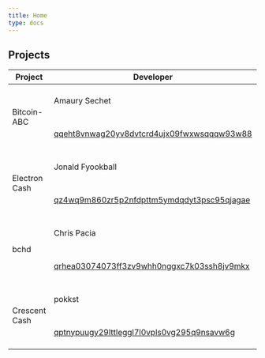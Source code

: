 ```yaml
---
title: Home
type: docs
---
```

<script src="https://code.jquery.com/jquery-3.3.1.min.js" integrity="sha256-FgpCb/KJQlLNfOu91ta32o/NMZxltwRo8QtmkMRdAu8=" crossorigin="anonymous"></script>

## Projects

<table>
<thead>
<tr>
    <th rowspan="2">Project</th>
    <th>Developer</th>
    <th>QR Code</th>
    <th></th>
</tr>
</thead>
<tbody>
<!--- Bitcoin ABC ---> 
<tr>
    <td rowspan="2">
    Bitcoin-ABC
    </td>
    <td>
        Amaury Sechet
    </td>
    <td rowspan="2">
        <img src="abc-addr.png" height="128"/>
    </td>
    <td rowspan="2">
        <button class="badger-button" data-text="Donate $1" data-to="bitcoincash:qqeht8vnwag20yv8dvtcrd4ujx09fwxwsqqqw93w88">
          <span>Donate</span>
        </button>
    </td>
</tr>
<tr>
    <td>
        <a href="https://blockdozer.com/address/qqeht8vnwag20yv8dvtcrd4ujx09fwxwsqqqw93w88">
        qqeht8vnwag20yv8dvtcrd4ujx09fwxwsqqqw93w88
        </a>
    </td>
</tr>
<!--- Electron Cash ---> 
<tr>
    <td rowspan="2">
        Electron Cash
    </td>
    <td>
        Jonald Fyookball
    </td>
    <td rowspan="2">
        <img src="ec-addr.png" height="128"/>
    </td>
    <td rowspan="2">
        <button class="badger-button" data-text="Donate $1" data-to="bitcoincash:qz4wq9m860zr5p2nfdpttm5ymdqdyt3psc95qjagae">
          <span>Donate</span>
        </button>
    </td>
</tr>
<tr>
    <td>
        <a href="https://blockdozer.com/address/qz4wq9m860zr5p2nfdpttm5ymdqdyt3psc95qjagae">
        qz4wq9m860zr5p2nfdpttm5ymdqdyt3psc95qjagae
        </a>
    </td>
</tr>
<!--- bchd ---> 
<tr>
    <td rowspan="2">
        bchd
    </td>
    <td>
        Chris Pacia
    </td>
    <td rowspan="2">
        <img src="bchd-addr.png" height="128"/>
    </td>
    <td rowspan="2">
        <button class="badger-button" data-text="Donate $1" data-to="bitcoincash:qrhea03074073ff3zv9whh0nggxc7k03ssh8jv9mkx">
          <span>Donate</span>
        </button>
    </td>
</tr>
<tr>
    <td>
        <a href="https://blockdozer.com/address/qrhea03074073ff3zv9whh0nggxc7k03ssh8jv9mkx">
        qrhea03074073ff3zv9whh0nggxc7k03ssh8jv9mkx
        </a>
    </td>
</tr>
<!--- Crescent Cash ---> 
<tr>
    <td rowspan="2">
        Crescent Cash
    </td>
    <td>
        pokkst
    </td>
    <td rowspan="2">
        <img src="crescent-cash-addr.png" height="128"/>
    </td>
    <td rowspan="2">
        <button class="badger-button" data-text="Donate $1" data-to="bitcoincash:qptnypuugy29lttleggl7l0vpls0vg295q9nsavw6g">
          <span>Donate</span>
        </button>
    </td>
</tr>
<tr>
    <td>
        <a href="https://blockdozer.com/address/qptnypuugy29lttleggl7l0vpls0vg295q9nsavw6g">
        qptnypuugy29lttleggl7l0vpls0vg295q9nsavw6g
        </a>
    </td>
</tr>
<!--- end --->
</tbody>
</table>

<script>
// Tree fiddy
defaultDonation = 3.50;

function getBCHPrice () {
  return new Promise((resolve, reject) => {
    jQuery.getJSON('https://index-api.bitcoin.com/api/v0/cash/price/usd', function (result) {
      if (result.price != '') {
        var singleDollarValue = result.price / 100;
        var singleDollarSatoshis = 100000000 / singleDollarValue * defaultDonation;
        resolve(singleDollarSatoshis);
      } else {
        reject(new Error(result.error));
      }
    });
  });
};
jQuery(window).on('load', function(){ 
  getBCHPrice().then(function(res) {
    var badgerButtons = document.body.getElementsByClassName("badger-button")
    for (var i = 0; i < badgerButtons.length; i++) {
      var badgerButton = badgerButtons[i]
      badgerButton.addEventListener('click', function(event) {
        if (typeof web4bch !== 'undefined') {
          web4bch = new Web4Bch(web4bch.currentProvider)
          var txParams = {
            to: badgerButton.getAttribute("data-to"),
            from: web4bch.bch.defaultAccount,
            value: res
          }
          web4bch.bch.sendTransaction(txParams, (err, res) => {
            if (err) return
            var paywallId = badgerButton.getAttribute("data-paywall-id")
            if (paywallId) {
              var paywall = document.getElementById("paywall")
              paywall.style.display = "block"
            }
            var successCallback = badgerButton.getAttribute("data-success-callback")
            if (successCallback) {
              window[successCallback](res)
            }
          })
        } else {
          window.open('https://badgerwallet.cash')
        }
      })
    }
  });
});
</script>